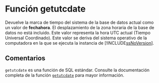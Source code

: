 ﻿---
Autogenerated: true
---

# Función  getutcdate

Devuelve la marca de tiempo del sistema de la base de datos actual como un valor de **fechahora**. El desplazamiento de la zona horaria de la base de datos no está incluido. Este valor representa la hora UTC actual (Tiempo Universal Coordinado). Este valor se deriva del sistema operativo de la computadora en la que se ejecuta la instancia de [!INCLUDE[ssNoVersion](../../includes/ssnoversion-md.md)].

## Comentarios 

`getutcdate` es una función de SQL estándar. Consulte la documentación completa de la función [`getutcdate`](https://learn.microsoft.com/es-es/sql/t-sql/functions/getutcdate-transact-sql) para mayor información.
